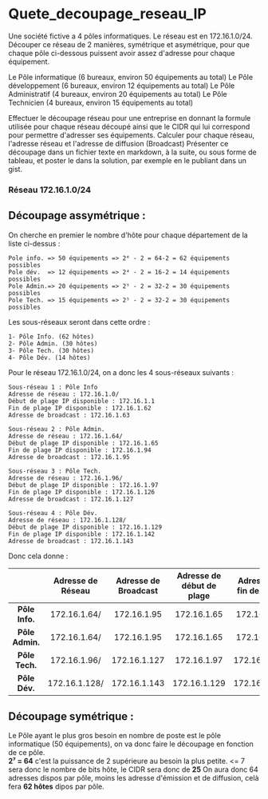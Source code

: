 # Quete_decoupage_reseau_IP  

  Une société fictive a 4 pôles informatiques. Le réseau est en 172.16.1.0/24.
Découper ce réseau de 2 manières, symétrique et asymétrique, pour que chaque pôle ci-dessous puissent avoir assez d'adresse pour chaque équipement.

Le Pôle informatique (6 bureaux, environ 50 équipements au total)
Le Pôle développement (6 bureaux, environ 12 équipements au total)
Le Pôle Administratif (4 bureaux, environ 20 équipements au total)
Le Pôle Technicien (4 bureaux, environ 15 équipements au total)

  Effectuer le découpage réseau pour une entreprise en donnant la formule utilisée pour chaque réseau découpé ainsi que le CIDR qui lui correspond pour permettre d'adresser ses équipements.
  Calculer pour chaque réseau, l'adresse réseau et l'adresse de diffusion (Broadcast)
  Présenter ce découpage dans un fichier texte en markdown, à la suite, ou sous forme de tableau, et poster le dans la solution, par exemple en le publiant dans un gist.


### Réseau 172.16.1.0/24 
## Découpage assymétrique :  

On cherche en premier le nombre d'hôte pour chaque département de la liste ci-dessus :  

    Pole info. => 50 équipements => 2⁶ - 2 = 64-2 = 62 équipements possibles   
    Pole dév.  => 12 équipements => 2⁴ - 2 = 16-2 = 14 équipements possibles  
    Pole Admin.=> 20 équipements => 2⁵ - 2 = 32-2 = 30 équipements possibles  
    Pole Tech. => 15 équipements => 2⁵ - 2 = 32-2 = 30 équipements possibles  

Les sous-réseaux seront dans cette ordre :

    1- Pôle Info. (62 hôtes)
    2- Pôle Admin. (30 hôtes)
    3- Pôle Tech. (30 hôtes)
    4- Pôle Dév. (14 hôtes)  
    
Pour le réseau 172.16.1.0/24, on a donc les 4 sous-réseaux suivants :
  
    Sous-réseau 1 : Pôle Info  
    Adresse de réseau : 172.16.1.0/  
    Début de plage IP disponible : 172.16.1.1  
    Fin de plage IP disponible : 172.16.1.62  
    Adresse de broadcast : 172.16.1.63    
  
    Sous-réseau 2 : Pôle Admin.  
    Adresse de réseau : 172.16.1.64/  
    Début de plage IP disponible : 172.16.1.65  
    Fin de plage IP disponible : 172.16.1.94  
    Adresse de broadcast : 172.16.1.95  
  
    Sous-réseau 3 : Pôle Tech.  
    Adresse de réseau : 172.16.1.96/  
    Début de plage IP disponible : 172.16.1.97  
    Fin de plage IP disponible : 172.16.1.126  
    Adresse de broadcast : 172.16.1.127  
  
    Sous-réseau 4 : Pôle Dév.  
    Adresse de réseau : 172.16.1.128/  
    Début de plage IP disponible : 172.16.1.129  
    Fin de plage IP disponible : 172.16.1.142  
    Adresse de broadcast : 172.16.1.143  
  
Donc cela donne :  

| | Adresse de Réseau | Adresse de Broadcast | Adresse de début de plage | Adresse de fin de plage | Nbre hôtes dispos |
|:---:|:---:|:---:|:---:|:---:|:---:|
| **Pôle Info.** | 172.16.1.64/ | 172.16.1.95 | 172.16.1.65 | 172.16.1.94 |62|
| **Pôle Admin.** | 172.16.1.64/ | 172.16.1.95 | 172.16.1.65 | 172.16.1.94 |30|
| **Pôle Tech.** | 172.16.1.96/ | 172.16.1.127 | 172.16.1.97 | 172.16.1.126 |30|
| **Pôle Dév.** | 172.16.1.128/ | 172.16.1.143 | 172.16.1.129 | 172.16.1.142 |14|  

## Découpage symétrique :  
Le Pôle ayant le plus gros besoin en nombre de poste est le pôle informatique (50 équipements), on va donc faire le découpage en fonction de ce pôle.  
**2⁷ = 64** c'est la puissance de 2 supérieure au besoin la plus petite. <= 7 sera donc le nombre de bits hôte, le CIDR sera donc de **25** 
On aura donc 64 adresses dispos par pôle, moins les adresse d'émission et de diffusion, celà fera **62 hôtes** dipos par pôle.  




 
